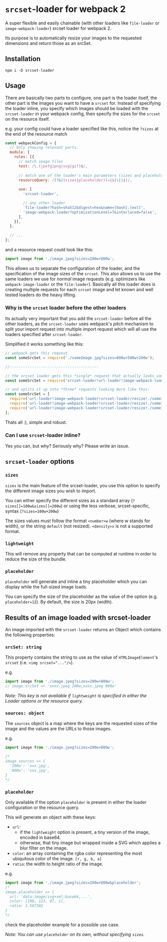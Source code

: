 # `srcset`-loader for webpack 2

A super flexible and easily chainable (with other loaders like `file-loader` or `image-webpack-loader`) srcset loader for webpack 2.

Its purpose is to automatically resize your images to the requested dimension*s* and return those as an srcSet.

## Installation

`npm i -D srcset-loader`

## Usage

There are basically two parts to configure, one part is the loader itself, the other part is the images you want to have a `srcset` for.
Instead of specifying the loader inline, you specify which images should be loaded with the `srcset-loader` in your webpack config,
then specify the sizes for the `srcset` on the resource itself.

e.g. your config could have a loader specified like this, notice the `?sizes` at the end of the resource match

```javascript
const webpackConfig = {
  // Only showing relevant parts.
  module: {
    rules: [{
      // match image files
      test: /\.(jpe?g|png|svg|gif)$/,
      
      // match one of the loader's main parameters (sizes and placeholder)
      resourceQuery: /[?&](sizes|placeholder)(=|&|\[|$)/,
      
      use: [
        'srcset-loader',

        // any other loader
        'file-loader?hash=sha512&digest=hex&name=[hash].[ext]',
        'image-webpack-loader?optimizationLevel=7&interlaced=false',
      ],
    }],
  },
  
  // ...
};
```

and a resource request could look like this:

```javascript
import image from './image.jpeg?sizes=200w+800w';
```

This allows us to separate the configuration of the loader, and the specification of the image sizes of the `srcset`.
This also allows us to use the same loaders we use for *normal* image requests (e.g. optimizers like `webpack-image-loader` or the `file-loader`).
Basically all this loader does is creating multiple requests for each `srcset` image and let known and well tested loaders do the heavy lifting.

### Why is the `srcset` loader before the other loaders

Its actually very important that you add the `srcset-loader` before all the other loaders, as the `srcset-loader` uses 
webpack's *pitch* mechanism to split your import request into multiple import request which will all use the loaders 
specified after `srcset-loader`.

Simplified it works something like this:

```javascript
// webpack gets this request
const someSrcSet = require('./someImage.jpg?sizes=800w+500w+200w');

//----------------------------------------

// the srcset loader gets this *single* request that actually looks something like this:
const someSrcSet = require('srcset-loader!url-loader!image-webpack-loader!./someImage.jpg?sizes=800w+500w+200w');

// and splits it up into *three* requests looking more like this:
const someSrcSet = [
  require('url-loader!image-webpack-loader!srcset-loader/resize!./someImage.jpg?size=800'),
  require('url-loader!image-webpack-loader!srcset-loader/resize!./someImage.jpg?size=500'),
  require('url-loader!image-webpack-loader!srcset-loader/resize!./someImage.jpg?size=200'),
];
```

Thats all :), simple and robust.

### Can I use `srcset`-loader inline?
Yes you can, but why? Seriously why? Please write an issue.

## `srcset-loader` options

### `sizes`

`sizes` is the main feature of the srcset-loader, you use this option to specify the different image sizes you wish to import.

You can either specify the different sizes as a standard array (`?sizes[]=100w&sizes[]=200w`) or using the less verbose, srcset-specific, syntax (`?sizes=100w+200w`)

The sizes values must follow the format `<number>w` (where w stands for width), or the string `default` (not resized). `<density>x` is not a supported format.

### `lightweight`

This will remove any property that can be computed at runtime in order to reduce the size of the bundle.

### `placeholder`

`placeholder` will generate and inline a tiny placeholder which you can display while the full-sized image loads.

You can specify the size of the placeholder as the value of the option (e.g. `placeholder=12`). By default, the size is 20px (width).

## Results of an image loaded with srcset-loader

An image imported with the `srcset-loader` returns an Object which contains the following properties:

### `srcSet: string`

This property contains the string to use as the value of `HTMLImageElement`'s `srcset` (i.e. `<img srcset="..."/>`).

e.g.

```javascript
import image from './image.jpeg?sizes=200w+800w';
// image.srcSet => 'xxxx.jpeg 200w,xxxx.jpeg 800w'
```

*Note: This key is not available if `lightweight` is specified in either the Loader options or the resource query.*

### `sources: object`

The `sources` object is a map where the keys are the requested sizes of the image and the values are the URLs to those images.

e.g.

```javascript
import image from './image.jpeg?sizes=200w+800w';

/*
image.sources => {
  '200w': 'xxx.jpg',
  '800w': 'xxx.jpg',
}
*/
```

### `placeholder`

Only available if the option `placeholder` is present in either the loader configuration or the resource query.

This will generate an object with these keys:
 - `url`:
    - if the `lightweight` option is present, a tiny version of the image, encoded in base64.
    - otherwise, that tiny image but wrapped inside a SVG which applies a blur filter on the image.
 - `color`: an array containing the rgba color representing the most ubiquitous color of the image. `[r, g, b, a]`
 - `ratio`: the width to height ratio of the image.

e.g.

```js
import image from './image.jpeg?sizes=200w+800w&placeholder';
/* 
image.placeholder => {
  url: 'data:image/svg+xml;base64,...',
  color: [198, 123, 87, 1],
  ratio: 1.587302
}
*/
```

check the placeholder example for a possible use case.

*Note: You can use `placeholder` on its own, without specifying `sizes`.*
